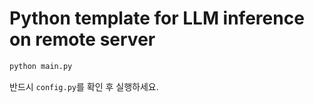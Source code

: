 # Python template for LLM inference on remote server

```sh
python main.py
```

반드시 `config.py`를 확인 후 실행하세요.
